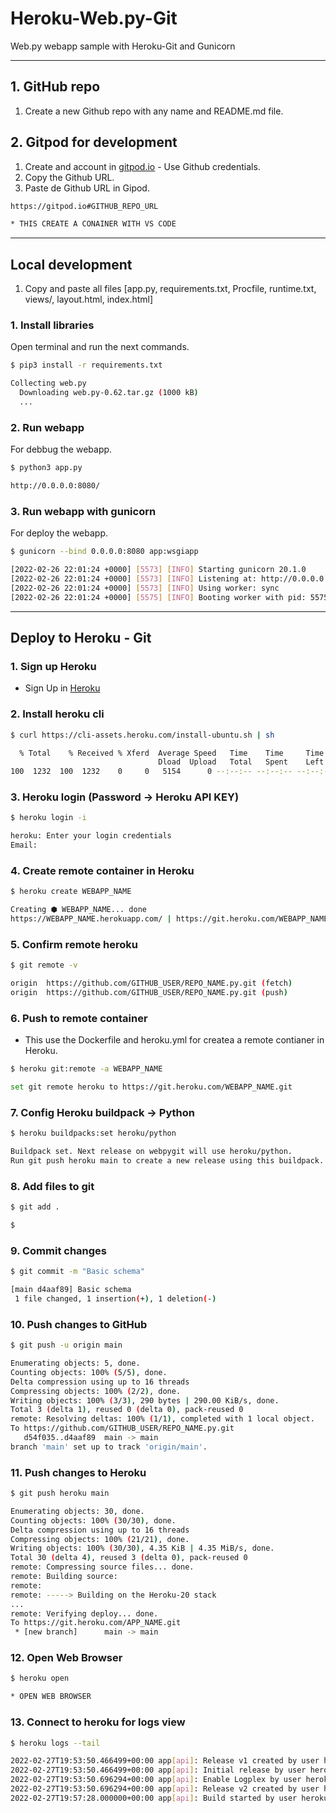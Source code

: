 # Heroku-Web.py-Git

Web.py webapp sample with Heroku-Git and Gunicorn

***

## 1. GitHub repo

1. Create a new Github repo with any name and README.md file.

## 2. Gitpod for development

1. Create and account in [gitpod.io](https://gitpod.io) - Use Github credentials.
2. Copy the Github URL.
3. Paste de Github URL in Gipod.

```bash
https://gitpod.io#GITHUB_REPO_URL

* THIS CREATE A CONAINER WITH VS CODE 
```

***

## Local development

1. Copy and paste all files [app.py, requirements.txt, Procfile, runtime.txt, views/, layout.html, index.html]

### 1. Install libraries

Open terminal and run the next commands.

```bash
$ pip3 install -r requirements.txt

Collecting web.py
  Downloading web.py-0.62.tar.gz (1000 kB)
  ...
```

### 2. Run webapp

For debbug the webapp.

```bash
$ python3 app.py

http://0.0.0.0:8080/
```

### 3. Run webapp  with gunicorn

For deploy the webapp.

```bash
$ gunicorn --bind 0.0.0.0:8080 app:wsgiapp

[2022-02-26 22:01:24 +0000] [5573] [INFO] Starting gunicorn 20.1.0
[2022-02-26 22:01:24 +0000] [5573] [INFO] Listening at: http://0.0.0.0:8080 (5573)
[2022-02-26 22:01:24 +0000] [5573] [INFO] Using worker: sync
[2022-02-26 22:01:24 +0000] [5575] [INFO] Booting worker with pid: 5575
```

***

## Deploy to Heroku - Git

### 1. Sign up Heroku

* Sign Up in [Heroku](https://dashboard.heroku.com/)

### 2. Install heroku cli

```bash
$ curl https://cli-assets.heroku.com/install-ubuntu.sh | sh

  % Total    % Received % Xferd  Average Speed   Time    Time     Time  Current
                                 Dload  Upload   Total   Spent    Left  Speed
100  1232  100  1232    0     0   5154      0 --:--:-- --:--:-- --:--:--  5133
```

### 3. Heroku login (Password -> Heroku API KEY)

```bash
$ heroku login -i

heroku: Enter your login credentials
Email: 
```

### 4. Create remote container in Heroku

```bash
$ heroku create WEBAPP_NAME

Creating ⬢ WEBAPP_NAME... done
https://WEBAPP_NAME.herokuapp.com/ | https://git.heroku.com/WEBAPP_NAME.git
```

### 5. Confirm remote heroku

```bash
$ git remote -v

origin  https://github.com/GITHUB_USER/REPO_NAME.py.git (fetch)
origin  https://github.com/GITHUB_USER/REPO_NAME.py.git (push)
```

### 6. Push to remote container

* This use the Dockerfile and heroku.yml for createa a remote contianer in Heroku.

```bash
$ heroku git:remote -a WEBAPP_NAME

set git remote heroku to https://git.heroku.com/WEBAPP_NAME.git
```

### 7. Config Heroku buildpack -> Python

```bash
$ heroku buildpacks:set heroku/python

Buildpack set. Next release on webpygit will use heroku/python.
Run git push heroku main to create a new release using this buildpack.
```

### 8. Add files to git

```bash
$ git add .

$
```

### 9. Commit changes

```bash
$ git commit -m "Basic schema"

[main d4aaf89] Basic schema
 1 file changed, 1 insertion(+), 1 deletion(-)
```

### 10. Push changes to GitHub

```bash
$ git push -u origin main

Enumerating objects: 5, done.
Counting objects: 100% (5/5), done.
Delta compression using up to 16 threads
Compressing objects: 100% (2/2), done.
Writing objects: 100% (3/3), 290 bytes | 290.00 KiB/s, done.
Total 3 (delta 1), reused 0 (delta 0), pack-reused 0
remote: Resolving deltas: 100% (1/1), completed with 1 local object.
To https://github.com/GITHUB_USER/REPO_NAME.py.git
   d54f035..d4aaf89  main -> main
branch 'main' set up to track 'origin/main'.
```

### 11. Push changes to Heroku

```bash
$ git push heroku main

Enumerating objects: 30, done.
Counting objects: 100% (30/30), done.
Delta compression using up to 16 threads
Compressing objects: 100% (21/21), done.
Writing objects: 100% (30/30), 4.35 KiB | 4.35 MiB/s, done.
Total 30 (delta 4), reused 3 (delta 0), pack-reused 0
remote: Compressing source files... done.
remote: Building source:
remote: 
remote: -----> Building on the Heroku-20 stack
...
remote: Verifying deploy... done.
To https://git.heroku.com/APP_NAME.git
 * [new branch]      main -> main
```

### 12. Open Web Browser

```bash
$ heroku open

* OPEN WEB BROWSER
```

### 13. Connect to heroku for logs view

```bash
$ heroku logs --tail

2022-02-27T19:53:50.466499+00:00 app[api]: Release v1 created by user heroku_user@gmail.com
2022-02-27T19:53:50.466499+00:00 app[api]: Initial release by user heroku_user@gmail.com
2022-02-27T19:53:50.696294+00:00 app[api]: Enable Logplex by user heroku_user@gmail.com
2022-02-27T19:53:50.696294+00:00 app[api]: Release v2 created by user heroku_user@gmail.com
2022-02-27T19:57:28.000000+00:00 app[api]: Build started by user heroku_user@gmail.com
```
